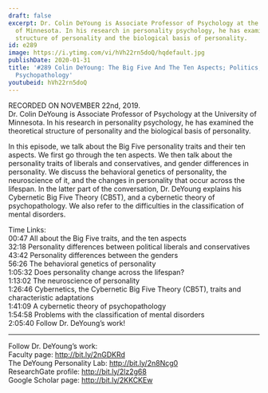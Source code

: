 ```yaml
---
draft: false
excerpt: Dr. Colin DeYoung is Associate Professor of Psychology at the University
  of Minnesota. In his research in personality psychology, he has examined the theoretical
  structure of personality and the biological basis of personality.
id: e289
image: https://i.ytimg.com/vi/hVh22rn5doQ/hqdefault.jpg
publishDate: 2020-01-31
title: '#289 Colin DeYoung: The Big Five And The Ten Aspects; Politics, Gender, And
  Psychopathology'
youtubeid: hVh22rn5doQ
---
```

RECORDED ON NOVEMBER 22nd, 2019.  
Dr. Colin DeYoung is Associate Professor of Psychology at the University of Minnesota. In his research in personality psychology, he has examined the theoretical structure of personality and the biological basis of personality.

In this episode, we talk about the Big Five personality traits and their ten aspects. We first go through the ten aspects. We then talk about the personality traits of liberals and conservatives, and gender differences in personality. We discuss the behavioral genetics of personality, the neuroscience of it, and the changes in personality that occur across the lifespan. In the latter part of the conversation, Dr. DeYoung explains his Cybernetic Big Five Theory (CB5T), and a cybernetic theory of psychopathology. We also refer to the difficulties in the classification of mental disorders.

Time Links:  
00:47  All about the Big Five traits, and the ten aspects   
32:18  Personality differences between political liberals and conservatives  
43:42  Personality differences between the genders  
56:26  The behavioral genetics of personality  
1:05:32  Does personality change across the lifespan?  
1:13:02  The neuroscience of personality  
1:26:46  Cybernetics, the Cybernetic Big Five Theory (CB5T), traits and characteristic adaptations   
1:41:09  A cybernetic theory of psychopathology  
1:54:58  Problems with the classification of mental disorders  
2:05:40  Follow Dr. DeYoung’s work!

---

Follow Dr. DeYoung’s work:  
Faculty page: http://bit.ly/2nGDKRd  
The DeYoung Personality Lab: http://bit.ly/2n8Ncg0  
ResearchGate profile: http://bit.ly/2lz2g68  
Google Scholar page: http://bit.ly/2KKCKEw
